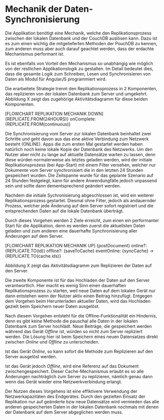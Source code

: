 # Mechanik der Daten-Synchronisierung

Die Applikation benötigt eine Mechanik, welche den Replikationsprozess zwischen der lokalen Datenbank und der CouchDB auslösen kann. Dazu ist es zum einen wichtig die mitgelieferten Methoden der PouchDB zu kennen, zum anderen muss aber auch darauf geachtet werden, dass der erdachte Mechanismus performant ist.

Es ist ebenfalls von Vorteil den Mechanismus so unabhängig wie möglich von der restlichen Applikationslogik zu gestalten. Im Detail bedeutet dies, dass die gesamte Logik zum Schreiben, Lesen und Synchronisieren von Daten als Modul für AngularJS programmiert wird.

Die erarbeitete Strategie trennt den Replikationsprozess in 2 Komponenten, das replizieren von der lokalen Datenbank zum Server und umgekehrt. Abbildung X  zeigt das zugehörige Aktivitätsdiagramm für diese beiden Komponenten.

[FLOWCHART REPLIKATION MECHANIK DOWN]
{REPLICATE.FROM(24HOURS)}
    onComplete: {REPLICATE.FROM(continuous)}

Die Synchronisierung vom Server zur lokalen Datenbank beinhaltet zwei Schritte und geht davon aus das eine aktive Verbindung zum Netzwerk besteht (ONLINE). Apps die zum ersten Mal gestartet werden haben natürlich noch keine lokale Kopie der Datenbank des Netzwerks. Um den Nutzer aber nicht zu lange auf aktuelle Datensätze warten zu lassen, denn diese würden normalerweise als letztes geladen werden, wird der initiale Replikationsprozess (bei App-Start) mit einem Filter versehen, welcher nur Dokumente vom Server synchronisiert die in den letzten 24 Stunden gespeichert wurden. Die Zeitspanne wurde für das geplante Szenario auf 24 Stunden festgelegt, kann für andere Anwendungfälle jedoch unpassend sein und sollte dann dementsprechend geändert werden.

Nachdem die initiale Sychronisierung abgeschlossen ist, wird ein weiterer Replikationsprozess gestartet. Diesmal ohne Filter, jedoch als andauernder Prozess, welcher jede Änderung auf dem Server sofort registriert und die entsprechenden Daten auf die lokale Datenbank überträgt.

Durch dieses Vorgehen werden 2 Ziele erreicht, zum einen ein performanter Start für die Applikation, denn es werden zuerst die aktuellsten Daten geladen und zum anderen eine dauerhafte Synchronisierung aller Änderungen auf dem Server.

[FLOWCHART REPLIKATION MECHANIK UP]
{postDocument}
    online?: {REPLICATE.TO(id)}
    offline?: {saveToCache}
        eventOnline: {syncCache} -> {REPLICATE.TO(cache.ids)}

Abbildung X zeigt das Aktivitätsdiagramm zum Replizieren der Daten auf den Server.

Die zweite Komponente ist für das Hochladen der Daten auf den Server verantwortlich. Hier macht es wenig Sinn einen dauerhaften Replikationsprozess zu starten, weil neue Daten auf dem lokalen Gerät nur dann entstehen wenn der Nutzer aktiv einen Beitrag hinzufügt. Entgegen dem Vorgehen beim Herunterladen aktueller Daten, wird das Hochladen gezielt beim Speichern neuer Daten ausgelöst.

Nach diesem Vorgehen entsteht für die Offline-Funktionalität ein Hindernis, denn es gibt keine Methode die pauschal alle Daten in der lokalen Datenbank zum Server hochlädt. Neue Beiträge, die gespeichert werden während das Gerät *Offline* ist, würden so nicht zum Server repliziert werden. Die Lösung hier ist beim Speichern eines neuen Datensatzes direkt zwischen *Online* und *Offline* zu unterscheiden.

Ist das Gerät *Online*, so kann sofort die Methode zum Replizieren auf den Server ausgelöst werden.

Ist das Gerät jedoch *Offline*, wird eine Referenz auf das Dokument zwischengespeichert. Dieser Cache-Mechanismus erlaubt es so alle Änderungen nachträglich zum Server zu replizieren, nämlich genau dann wenn das Gerät wieder eine Netzwerkverbindung erlangt.

Der Nutzen dieses Vorgehens ist eine effiktivere Verwendung der Netzwerkapazitäten des Endgerätes. Durch den gezielten Einsatz der Replikation nur auf geänderte bzw neue Datensätze wird vermieden das alle anderen gespeicherten Daten in der lokalen Datenbank nochmals mit denen der Datenbank auf dem Server abgeglichen werden muss.







